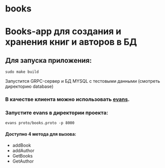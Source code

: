 # books

# Books-app для создания и хранения книг и авторов в БД

## Для запуска приложения:
``` sudo make build ```

Запустится GRPC-сервер и БД MYSQL с тестовыми данными (смотреть директорию database)

### В качестве клиента можно использовать [evans](https://github.com/ktr0731/evans).

### Запустите evans в директории проекта:
``` evans proto/books.proto -p 8000 ```

#### Доступно 4 метода для вызова:
* addBook
* addAuthor
* GetBooks
* GetAuthor



